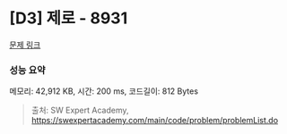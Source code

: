 # [D3] 제로 - 8931 

[문제 링크](https://swexpertacademy.com/main/code/problem/problemDetail.do?contestProbId=AW5jBWLq7jwDFATQ) 

### 성능 요약

메모리: 42,912 KB, 시간: 200 ms, 코드길이: 812 Bytes



> 출처: SW Expert Academy, https://swexpertacademy.com/main/code/problem/problemList.do